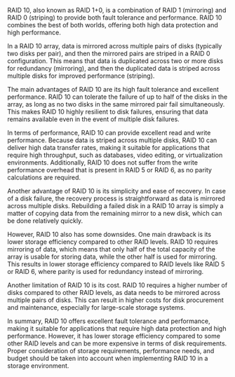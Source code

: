 RAID 10, also known as RAID 1+0, is a combination of RAID 1 (mirroring) and RAID 0 (striping) to provide both fault tolerance and performance. RAID 10 combines the best of both worlds, offering both high data protection and high performance.

In a RAID 10 array, data is mirrored across multiple pairs of disks (typically two disks per pair), and then the mirrored pairs are striped in a RAID 0 configuration. This means that data is duplicated across two or more disks for redundancy (mirroring), and then the duplicated data is striped across multiple disks for improved performance (striping).

The main advantages of RAID 10 are its high fault tolerance and excellent performance. RAID 10 can tolerate the failure of up to half of the disks in the array, as long as no two disks in the same mirrored pair fail simultaneously. This makes RAID 10 highly resilient to disk failures, ensuring that data remains available even in the event of multiple disk failures.

In terms of performance, RAID 10 can provide excellent read and write performance. Because data is striped across multiple disks, RAID 10 can deliver high data transfer rates, making it suitable for applications that require high throughput, such as databases, video editing, or virtualization environments. Additionally, RAID 10 does not suffer from the write performance overhead that is present in RAID 5 or RAID 6, as no parity calculations are required.

Another advantage of RAID 10 is its simplicity and ease of recovery. In case of a disk failure, the recovery process is straightforward as data is mirrored across multiple disks. Rebuilding a failed disk in a RAID 10 array is simply a matter of copying data from the remaining mirror to a new disk, which can be done relatively quickly.

However, RAID 10 also has some downsides. One main drawback is its lower storage efficiency compared to other RAID levels. RAID 10 requires mirroring of data, which means that only half of the total capacity of the array is usable for storing data, while the other half is used for mirroring. This results in lower storage efficiency compared to RAID levels like RAID 5 or RAID 6, where parity is used for redundancy instead of mirroring.

Another limitation of RAID 10 is its cost. RAID 10 requires a higher number of disks compared to other RAID levels, as data needs to be mirrored across multiple pairs of disks. This can result in higher costs for disk procurement and maintenance, especially for large-scale storage systems.

In summary, RAID 10 offers excellent fault tolerance and performance, making it suitable for applications that require high data protection and high performance. However, it has lower storage efficiency compared to some other RAID levels and can be more expensive in terms of disk requirements. Proper consideration of storage requirements, performance needs, and budget should be taken into account when implementing RAID 10 in a storage environment.